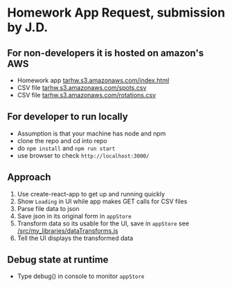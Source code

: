 
# Homework App Request, submission by J.D.

## For non-developers it is hosted on amazon's AWS

- Homework app <a target="_blank" href="https://tarhw.s3.amazonaws.com/index.html">tarhw.s3.amazonaws.com/index.html</a>
- CSV file <a target="_blank" href="https://tarhw.s3.amazonaws.com/spots.csv">tarhw.s3.amazonaws.com/spots.csv</a>
- CSV file <a target="_blank" href="https://tarhw.s3.amazonaws.com/rotations.csv">tarhw.s3.amazonaws.com/rotations.csv</a>

## For developer to run locally

- Assumption is that your machine has node and npm
- clone the repo and cd into repo
- do `npm install` and `npm run start`
- use browser to check `http://localhost:3000/`

## Approach

1. Use create-react-app to get up and running quickly
2. Show `Loading` in UI while app makes GET calls for CSV files 
3. Parse file data to json
4. Save json in its original form in `appStore`
5. Transform data so its usable for the UI, save in `appStore` see <br/>
   [/src/my_libraries/dataTransforms.js](./src/my_libraries/dataTransforms.js)
6. Tell the UI displays the transformed data

## Debug state at runtime

- Type debug() in console to monitor `appStore`


